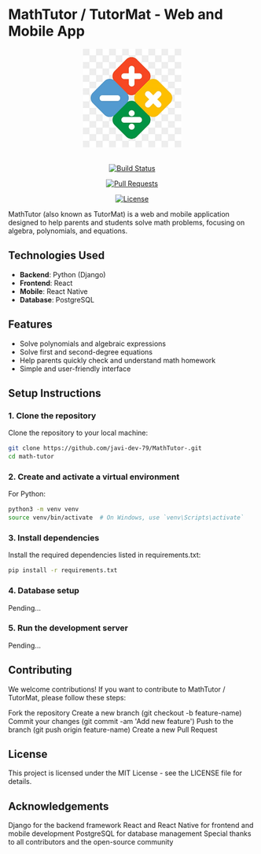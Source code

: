 # MathTutor / TutorMat - Web and Mobile App

<div align="center">

<img src="assets/img/logo-math.jpg" width="200" height="200" />
<br><br>

[![Build Status](https://img.shields.io/badge/status-In%20Development-yellow)](https://github.com/javi-dev-79/MathTutor-/actions)

[![Pull Requests](https://img.shields.io/github/issues-pr/javi-dev-79/MathTutor-)](https://github.com/javi-dev-79/MathTutor-/pulls)

[![License](https://img.shields.io/badge/license-MIT-blue)](LICENSE)

</div>

MathTutor (also known as TutorMat) is a web and mobile application designed to help parents and students solve math problems, focusing on algebra, polynomials, and equations.

## Technologies Used

- **Backend**: Python (Django)
- **Frontend**: React
- **Mobile**: React Native
- **Database**: PostgreSQL

## Features

- Solve polynomials and algebraic expressions
- Solve first and second-degree equations
- Help parents quickly check and understand math homework
- Simple and user-friendly interface

## Setup Instructions

### 1. Clone the repository

Clone the repository to your local machine:

```bash
git clone https://github.com/javi-dev-79/MathTutor-.git
cd math-tutor
```

### 2. Create and activate a virtual environment

For Python:

```bash
python3 -m venv venv
source venv/bin/activate  # On Windows, use `venv\Scripts\activate`
```

### 3. Install dependencies

Install the required dependencies listed in requirements.txt:

```bash
pip install -r requirements.txt
```

### 4. Database setup

Pending...

### 5. Run the development server

Pending...

## Contributing

We welcome contributions! If you want to contribute to MathTutor / TutorMat, please follow these steps:

Fork the repository
Create a new branch (git checkout -b feature-name)
Commit your changes (git commit -am 'Add new feature')
Push to the branch (git push origin feature-name)
Create a new Pull Request

## License

This project is licensed under the MIT License - see the LICENSE file for details.

## Acknowledgements

Django for the backend framework
React and React Native for frontend and mobile development
PostgreSQL for database management
Special thanks to all contributors and the open-source community
